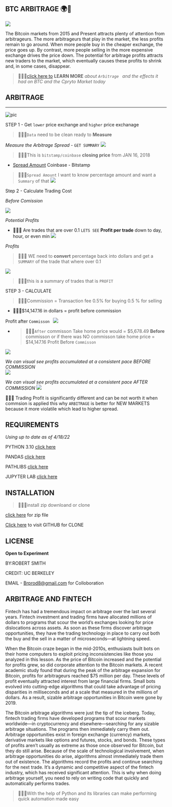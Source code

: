 ## BTC ARBITRAGE  🌍🏁
 ![](pics/d83466c6da8813f4af0c842fa64d9b32.jpg)

The Bitcoin markets from 2015 and Present attracts plenty of attention from arbitrageurs. The more arbitrageurs that play in the market, the less profits remain to go around. When more people buy in the cheaper exchange, the price goes up. By contrast, more people selling in the more expensive exchange drives the price down. The potential for arbitrage profits attracts new traders to the market, which eventually causes these profits to shrink and, in some cases, disappear.

>👨🏿‍⚖️[click here  to](https://captainaltcoin.com/bitcoin-arbitrage/)  **LEARN MORE** *about   `Arbitrage ` and the effects it had on BTC and the Cpryto Market today*

## ARBITRAGE 
---
![pic](pics/overlay.png)

STEP 1 - Get  `lower` price exchange and `higher` price exchanage 

>👨🏿‍⚖️`Data` need to be clean ready to **Measure**

*Measure the Arbitrage Spread* - `GET SUMMARY`
    ![](pics/spread.png)

>👨🏿‍⚖️This is  `bitstamp/coinbase` **closing price**  from JAN 16, 2018 
  
  * [Spread Amount](https://www.investopedia.com/terms/s/spread.asp#:~:text=In%20finance%2C%20a%20spread%20refers%20to%20the%20difference,%28from%20sellers%29%20prices%20of%20a%20security%20or%20asset) Coinbase - Bitstamp    
  >👨🏿‍⚖️`Spread Amount` I want to know percentage amount and want a  `Summary` of that
    ![](pics/spreadsummary.png)

Step 2 - Calculate Trading Cost

*Before Comission*
 
![](pics/proftper.png)

*Potential Profits*
   
   * 👨🏿‍⚖️ Are trades that are over  0.1
`LETS SEE` **Profit per trade** down to day, hour, or even min 
   ![](pics/minsectrade.png)

   *Profits*
  
  >👨🏿‍⚖️ WE need to **convert** percentage back into dollars and get a `SUMMARY` of the trade that where over 0.1  
  
  ![](pics/backtodollar.png)
 
 >👨🏿‍⚖️this is a summary of  trades that is `PROFIT`

STEP 3 - CALCULATE 
  
 
 >👨🏿‍⚖️Commission = Transaction fee 0.5% for buying 0.5 % for selling 
   *  👨🏿‍⚖️$14,147.16 in dollars = profit before commission

   Profit after `Commisson `
   ![](pics/profitbefore.png)
   * >👨🏿‍⚖️`After` commisson Take home price would = $5,678.49 **Before** commisson or if there was NO commisson take home price = $14,147.16 
  Profit Before `Commisson `
  
   ![](pics/profitafter.png)
  
  *We can visual see profits accumulated at a consistent pace BEFORE COMMISSION*  
  ![](pics/cumbeforecomis.png)
   
   
   *We can visual see profits accumulated at a consistent pace AFTER COMMISSION* 
   ![](pics/cumaftercomision.png)


   👨🏿‍⚖️ Trading Profit is significantly different and can be not worth it when commsion is applied this why `ARBITRAGE` is better for NEW MARKETS because it more violatile which lead to higher spread. 
 
 ## REQUIREMENTS
 *Using up to date as of 4/18/22*
 
 PYTHON 3.10 [click here](https://www.python.org/downloads/)

PANDAS [click here](https://pandas.pydata.org/pandas-docs/stable/getting_started/install.html)

PATHLIBS [click here](https://pypi.org/project/pathlib/)

JUPYTER LAB [click here](https://jupyterlab.readthedocs.io/en/stable/getting_started/installation.html)

 
 
 ## INSTALLATION

>👨🏿‍⚖️install  zip downloand or clone 
   
   [click here](https://github.com/brprod8/Abitrage.git) for zip file

   [Click here](https://github.com/brprod8/Abitrage) to visit  GITHUB for CLONE
## LICENSE
**Open to Experiment**

BY:ROBERT SMITH

 CREDIT: UC BERKELEY

EMAIL - Brprod8@gmail.com for Colloboration 
 ## ARBITRAGE AND FINTECH
  
  Fintech has had a tremendous impact on arbitrage over the last several years. Fintech investment and trading firms have allocated millions of dollars to programs that scour the world’s exchanges looking for price dislocations across assets. As soon as these firms discover arbitrage opportunities, they have the trading technology in place to carry out both the buy and the sell in a matter of microseconds—at lightning speed.

  When the Bitcoin craze began in the mid-2010s, enthusiasts built bots on their home computers to exploit pricing inconsistencies like those you analyzed in this lesson. As the price of Bitcoin increased and the potential for profits grew, so did corporate attention to the Bitcoin markets. A recent academic study found that during the peak of the arbitrage expansion for Bitcoin, profits for arbitrageurs reached $75 million per day.
  These levels of profit eventually attracted interest from large financial firms. Small bots evolved into cutting-edge algorithms that could take advantage of pricing disparities in milliseconds and at a scale that measured in the millions of dollars. As a result, sizable arbitrage opportunities in Bitcoin were gone by 2019.

The Bitcoin arbitrage algorithms were just the tip of the iceberg. Today, fintech trading firms have developed programs that scour markets worldwide—in cryptocurrency and elsewhere—searching for any sizable arbitrage situations. The programs then immediately carry them out. Arbitrage opportunities exist in foreign exchange (currency) markets, derivative markets like options and futures, stocks, and bonds. These types of profits aren’t usually as extreme as those once observed for Bitcoin, but they do still arise.
Because of the scale of technological involvement, when arbitrage opportunities do arise, algorithms almost immediately trade them out of existence. The algorithms record the profits and continue searching for the next trade. It’s a dynamic and competitive aspect of the fintech industry, which has received significant attention. This is why when doing arbitrage yourself, you need to rely on writing code that quickly and automatically performs trades.

>👨🏿‍⚖️With the help of Python and its libraries can make performing quick automation made easy


